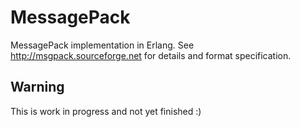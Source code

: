 # MessagePack
MessagePack implementation in Erlang. See <http://msgpack.sourceforge.net> for details and format specification.

## Warning
This is work in progress and not yet finished :)